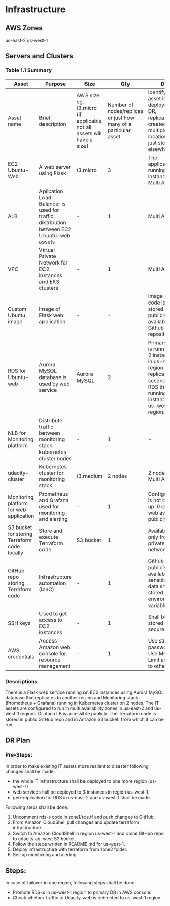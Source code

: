 # Infrastructure

## AWS Zones
us-east-2
us-west-1

## Servers and Clusters

### Table 1.1 Summary
| Asset      | Purpose           | Size                                                                   | Qty                                                             | DR                                                                                                           |
|------------|-------------------|------------------------------------------------------------------------|-----------------------------------------------------------------|--------------------------------------------------------------------------------------------------------------|
| Asset name | Brief description | AWS size eg. t3.micro (if applicable, not all assets will have a size) | Number of nodes/replicas or just how many of a particular asset | Identify if this asset is deployed to DR, replicated, created in multiple locations or just stored elsewhere |
| EC2 Ubuntu-Web | A web server using Flask | t3.micro | 3 | The application is running on 3 instances. Multi AZ. |
| ALB | Aplication Load Balancer is used for traffic distribution between EC2 Ubuntu-web assets | - | 1 | Multi AZ. |
| VPC | Virtual Private Network for EC2 instances and EKS clusters | - | 1 | Multi AZ.  |
| Custom Ubuntu image | Image of Flask web application | - | - | Image source code is stored in publicly available Github repository. |
| RDS for Ubuntu-web | Aurora MySQL database is used by web service | Aurora MySQL | 2 | Primary RDS is running on 2 instances in us-east-2 region and replicates to secondary RDS that is running on 2 instances in us-west-1 region. |
| NLB for Monitoring platform | Distribute traffic between monitoring stack kubernetes cluster nodes | - | 1 | - |
| udacity-cluster | Kubernetes cluster for monitoring stack | t3.medium | 2 nodes | 2 nodes. Multi AZ. |
| Monitoring platform for web application| Prometheus and Grafana used for monitoring and alerting | - | 1 | Configuration is not backed up. Grafana web available publicly |
| S3 bucket for storing Terraform code locally | Store and execute Terraform code | S3 bucket | 1 | Available only from private network. |
| GitHub repo storing Terraform code | Infrastructure automation (IaaC) | - | 1 | Github publicly available. All sensitive data shall be stored as environment variables |
| SSH keys | Used to get access to EC2 instances | - | 1 | Shall be stored securely. |
| AWS credentials | Access Amazon web console for resource management | - | 1 | Use strong password. Use MFA. Limit access to others |

### Descriptions
There is a Flask web service running on EC2 instances using Aurora MySQL database that replicates to another region and Monitoring stack (Prometheus + Grafana) running in Kubernetes cluster on 2 nodes. The IT assets are configured to run in multi availability zones in us-east-2 and us-west-1 regions. Grafana LB is accessible publicly. The Terraform code is stored in public GitHub repo and in Amazon S3 bucket, from which it can be run. 

## DR Plan
### Pre-Steps:
In order to make existing IT assets more resilent to disaster following changes shall be made:
* the whole IT infrastructure shall be deployed to one more region (us-west-1)
* web service shall be deployed to 3 instances in region us-west-1. 
* geo-replication for RDS in us-east-2 and us-west-1 shall be made.

Following steps shall be done:
1. Uncomment rds-s code in zone1/rds.tf and push changes to GitHub.
2. From Amazon CloudShell pull changes and update terraform infrastructure.
3. Switch to Amazon CloudShell in region us-west-1 and clone GitHub repo to udacity-ad-west S3 bucket.
4. Follow the steps written in README.md for us-west-1.
5. Deploy infrastructure with terraform from zone2 folder.
6. Set-up monitoring and alerting.

## Steps:
In case of failover in one region, following steps shall be done:
* Promote RDS-s in us-west-1 region to primary DB in AWS console.
* Check whether traffic to Udacity-web is redirected to us-west-1 region.